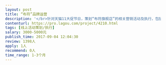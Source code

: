 ```yaml
---                
layout: post       
title: “布符”品牌运营           
description: '</br>针对天猫11大促节日，策划“布符旗舰店”的相关营销活动及执行，包括线上线下联动，为客户提供新零售的体验。通过前期的客户积累，逐步提升布符女装品牌影响力，为最终决战11做好准备。</br>'     
contenturl: https://pro.lagou.com/project/4210.html      
tags: [线上活动策划/执行]            
salary: 3000-5000元          
publish_time: 2017-09-04 12:04:30         
review: 1398人                   
apply: 1人                   
recommend: 0人                   
time_range: 1-3个月              
---                 
```

